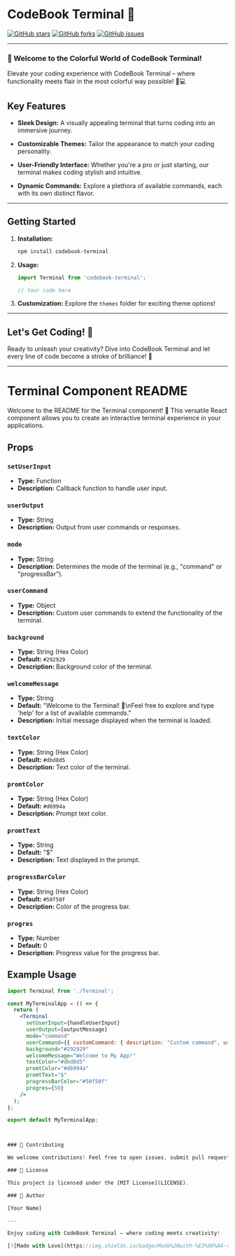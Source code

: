 <!-- Welcome to CodeBook Terminal! -->

# CodeBook Terminal 🚀

[![GitHub stars](https://img.shields.io/github/stars/adhithyankrishna/codebook-terminal?style=social)](https://github.com/adhithyankrishna/codebook-terminal/stargazers)
[![GitHub forks](https://img.shields.io/github/forks/adhithyankrishna/codebook-terminal?style=social)](https://github.com/adhithyankrishna/codebook-terminal/network/members)
[![GitHub issues](https://img.shields.io/github/issues/adhithyankrishna/codebook-terminal)](https://github.com/adhithyankrishna/codebook-terminal/issues)

---

### 🌈 Welcome to the Colorful World of CodeBook Terminal!

Elevate your coding experience with CodeBook Terminal – where functionality meets flair in the most colorful way possible! 🎨💻

## Key Features

- **Sleek Design:** A visually appealing terminal that turns coding into an immersive journey.

- **Customizable Themes:** Tailor the appearance to match your coding personality.

- **User-Friendly Interface:** Whether you're a pro or just starting, our terminal makes coding stylish and intuitive.

- **Dynamic Commands:** Explore a plethora of available commands, each with its own distinct flavor.

---

## Getting Started

1. **Installation:**
    ```bash
    npm install codebook-terminal
    ```

2. **Usage:**
    ```javascript
    import Terminal from 'codebook-terminal';

    // Your code here
    ```

3. **Customization:**
    Explore the `themes` folder for exciting theme options!

---

## Let's Get Coding! 🚀

Ready to unleash your creativity? Dive into CodeBook Terminal and let every line of code become a stroke of brilliance! 🌟

---
# Terminal Component README

Welcome to the README for the Terminal component! 🚀 This versatile React component allows you to create an interactive terminal experience in your applications.

## Props

### `setUserInput`
- **Type:** Function
- **Description:** Callback function to handle user input.

### `userOutput`
- **Type:** String
- **Description:** Output from user commands or responses.

### `mode`
- **Type:** String
- **Description:** Determines the mode of the terminal (e.g., "command" or "progressBar").

### `userCommand`
- **Type:** Object
- **Description:** Custom user commands to extend the functionality of the terminal.

### `background`
- **Type:** String (Hex Color)
- **Default:** `#292929`
- **Description:** Background color of the terminal.

### `welcomeMessage`
- **Type:** String
- **Default:** "Welcome to the Terminal! 🚀\nFeel free to explore and type 'help' for a list of available commands."
- **Description:** Initial message displayed when the terminal is loaded.

### `textColor`
- **Type:** String (Hex Color)
- **Default:** `#dbd8d5`
- **Description:** Text color of the terminal.

### `promtColor`
- **Type:** String (Hex Color)
- **Default:** `#d6994a`
- **Description:** Prompt text color.

### `promtText`
- **Type:** String
- **Default:** "$"
- **Description:** Text displayed in the prompt.

### `progressBarColor`
- **Type:** String (Hex Color)
- **Default:** `#50f50f`
- **Description:** Color of the progress bar.

### `progres`
- **Type:** Number
- **Default:** 0
- **Description:** Progress value for the progress bar.

## Example Usage

```jsx
import Terminal from './Terminal';

const MyTerminalApp = () => {
  return (
    <Terminal
      setUserInput={handleUserInput}
      userOutput={outputMessage}
      mode="command"
      userCommand={{ customCommand: { description: "Custom command", usage: "customCommand", fn: () => {} } }}
      background="#292929"
      welcomeMessage="Welcome to My App!"
      textColor="#dbd8d5"
      promtColor="#d6994a"
      promtText="$"
      progressBarColor="#50f50f"
      progres={50}
    />
  );
};

export default MyTerminalApp;



### 🤝 Contributing

We welcome contributions! Feel free to open issues, submit pull requests, or share your feedback.

### 📝 License

This project is licensed under the [MIT License](LICENSE).

### 👤 Author

[Your Name]

---

Enjoy coding with CodeBook Terminal – where coding meets creativity!

[![Made with Love](https://img.shields.io/badge/Made%20with-%E2%9D%A4-red)](https://github.com/adhithyankrishna/codebook-terminal)
